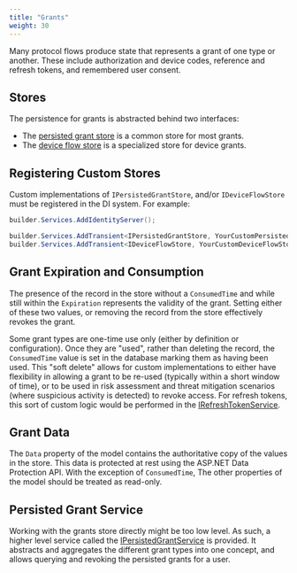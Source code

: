 ```yaml
---
title: "Grants"
weight: 30
---
```


Many protocol flows produce state that represents a grant of one type or another.
These include authorization and device codes, reference and refresh tokens, and remembered user consent.

## Stores

The persistence for grants is abstracted behind two interfaces:
* The [persisted grant store](/identityserver/v7/reference/stores/persisted_grant_store) is a common store for most grants.
* The [device flow store](/identityserver/v7/reference/stores/device_flow_store) is a specialized store for device grants.

## Registering Custom Stores

Custom implementations of `IPersistedGrantStore`, and/or `IDeviceFlowStore` must be registered in the DI system.
For example:

```cs
builder.Services.AddIdentityServer();

builder.Services.AddTransient<IPersistedGrantStore, YourCustomPersistedGrantStore>();
builder.Services.AddTransient<IDeviceFlowStore, YourCustomDeviceFlowStore>();
```

## Grant Expiration and Consumption
The presence of the record in the store without a `ConsumedTime` and while still within the `Expiration` represents the validity of the grant.
Setting either of these two values, or removing the record from the store effectively revokes the grant.

Some grant types are one-time use only (either by definition or configuration). 
Once they are "used", rather than deleting the record, the `ConsumedTime` value is set in the database marking them as having been used.
This "soft delete" allows for custom implementations to either have flexibility in allowing a grant to be re-used (typically within a short window of time),
or to be used in risk assessment and threat mitigation scenarios (where suspicious activity is detected) to revoke access.
For refresh tokens, this sort of custom logic would be performed in the [IRefreshTokenService](/identityserver/v7/reference/services/refresh_token_service).

## Grant Data
The `Data` property of the model contains the authoritative copy of the values in the store. This data is protected at rest using the ASP.NET Data Protection API. With the exception of `ConsumedTime`, The other properties of the model should be treated as read-only.

## Persisted Grant Service
Working with the grants store directly might be too low level. 
As such, a higher level service called the [IPersistedGrantService](/identityserver/v7/reference/services/persisted_grant_service) is provided.
It abstracts and aggregates the different grant types into one concept, and allows querying and revoking the persisted grants for a user.
